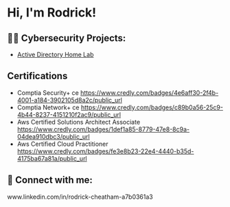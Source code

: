 <h1>Hi, I'm Rodrick! </h1>  
<h2>👨‍💻 Cybersecurity Projects:</h2>


  - [Active Directory Home Lab](https://github.com/RodrickC2/laburl)

<h2>Certifications</h2>

- Comptia Security+ ce https://www.credly.com/badges/4e6aff30-2f4b-4001-a184-3902105d8a2c/public_url
- Comptia Network+ ce https://www.credly.com/badges/c89b0a56-25c9-4b44-8237-4151210f2ac9/public_url
- Aws Certified Solutions Architect Associate https://www.credly.com/badges/1def1a85-8779-47e8-8c9a-04dea910dbc3/public_url
- Aws Certified Cloud Practitioner https://www.credly.com/badges/fe3e8b23-22e4-4440-b35d-4175ba67a81a/public_url

<h2> 🤳 Connect with me:</h2>
www.linkedin.com/in/rodrick-cheatham-a7b0361a3

